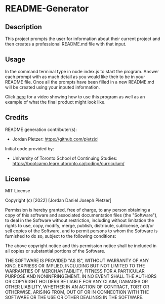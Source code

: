 # README-Generator
## Description

This project prompts the user for information about their current project and then creates a professional README.md file with that input.

## Usage

In the command terminal type in node index.js to start the program. Answer each prompt with as much detail as you would like their to be in your README file. Once all the prompts have been filled in a new README.md will be created using your inputed information.

Click [here](https://drive.google.com/file/d/1N3DAP1FOiEJqfy8Nk0_vcen4JZG3izvJ/view) for a video showing how to use this program as well as an example of what the final product might look like.

## Credits

README generation contributer(s):
- Jordan Pletzer: https://github.com/pletzjd

Initial code provided by:
- University of Toronto School of Continuing Studies: https://bootcamp.learn.utoronto.ca/coding/curriculum/

## License

MIT License

Copyright (c) [2022] [Jordan Daniel Joseph Pletzer]

Permission is hereby granted, free of charge, to any person obtaining a copy
of this software and associated documentation files (the "Software"), to deal
in the Software without restriction, including without limitation the rights
to use, copy, modify, merge, publish, distribute, sublicense, and/or sell
copies of the Software, and to permit persons to whom the Software is
furnished to do so, subject to the following conditions:

The above copyright notice and this permission notice shall be included in all
copies or substantial portions of the Software.

THE SOFTWARE IS PROVIDED "AS IS", WITHOUT WARRANTY OF ANY KIND, EXPRESS OR
IMPLIED, INCLUDING BUT NOT LIMITED TO THE WARRANTIES OF MERCHANTABILITY,
FITNESS FOR A PARTICULAR PURPOSE AND NONINFRINGEMENT. IN NO EVENT SHALL THE
AUTHORS OR COPYRIGHT HOLDERS BE LIABLE FOR ANY CLAIM, DAMAGES OR OTHER
LIABILITY, WHETHER IN AN ACTION OF CONTRACT, TORT OR OTHERWISE, ARISING FROM,
OUT OF OR IN CONNECTION WITH THE SOFTWARE OR THE USE OR OTHER DEALINGS IN THE
SOFTWARE.